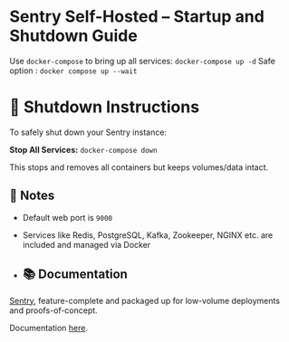 # Sentry Self-Hosted – Startup and Shutdown Guide
Use `docker-compose` to bring up all services:
  `docker-compose up -d`
Safe option : 
`docker compose up --wait`
  

# 🛑 Shutdown Instructions

To safely shut down your Sentry instance:

 **Stop All Services:**
   `docker-compose down`

This stops and removes all containers but keeps volumes/data intact.


## 📝 Notes

- Default web port is `9000`
- Services like Redis, PostgreSQL, Kafka, Zookeeper, NGINX etc. are included and managed via Docker

- ## 📚 Documentation

[Sentry](https://sentry.io/), feature-complete and packaged up for low-volume deployments and proofs-of-concept.

Documentation [here](https://develop.sentry.dev/self-hosted/).
